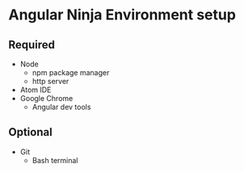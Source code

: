 # Angular Ninja Environment setup

## Required

* Node
  * npm package manager
  * http server
* Atom IDE
* Google Chrome
  * Angular dev tools

## Optional

* Git
  * Bash terminal
